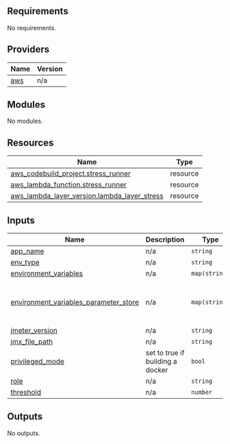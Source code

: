 <!-- BEGIN_TF_DOCS -->
## Requirements

No requirements.

## Providers

| Name | Version |
|------|---------|
| <a name="provider_aws"></a> [aws](#provider\_aws) | n/a |

## Modules

No modules.

## Resources

| Name | Type |
|------|------|
| [aws_codebuild_project.stress_runner](https://registry.terraform.io/providers/hashicorp/aws/latest/docs/resources/codebuild_project) | resource |
| [aws_lambda_function.stress_runner](https://registry.terraform.io/providers/hashicorp/aws/latest/docs/resources/lambda_function) | resource |
| [aws_lambda_layer_version.lambda_layer_stress](https://registry.terraform.io/providers/hashicorp/aws/latest/docs/resources/lambda_layer_version) | resource |

## Inputs

| Name | Description | Type | Default | Required |
|------|-------------|------|---------|:--------:|
| <a name="input_app_name"></a> [app\_name](#input\_app\_name) | n/a | `string` | n/a | yes |
| <a name="input_env_type"></a> [env\_type](#input\_env\_type) | n/a | `string` | n/a | yes |
| <a name="input_environment_variables"></a> [environment\_variables](#input\_environment\_variables) | n/a | `map(string)` | `{}` | no |
| <a name="input_environment_variables_parameter_store"></a> [environment\_variables\_parameter\_store](#input\_environment\_variables\_parameter\_store) | n/a | `map(string)` | <pre>{<br>  "ADO_PASSWORD": "/app/ado_password",<br>  "ADO_USER": "/app/ado_user"<br>}</pre> | no |
| <a name="input_jmeter_version"></a> [jmeter\_version](#input\_jmeter\_version) | n/a | `string` | `"5.5"` | no |
| <a name="input_jmx_file_path"></a> [jmx\_file\_path](#input\_jmx\_file\_path) | n/a | `string` | `""` | no |
| <a name="input_privileged_mode"></a> [privileged\_mode](#input\_privileged\_mode) | set to true if building a docker | `bool` | `true` | no |
| <a name="input_role"></a> [role](#input\_role) | n/a | `string` | n/a | yes |
| <a name="input_threshold"></a> [threshold](#input\_threshold) | n/a | `number` | `0` | no |

## Outputs

No outputs.
<!-- END_TF_DOCS -->
